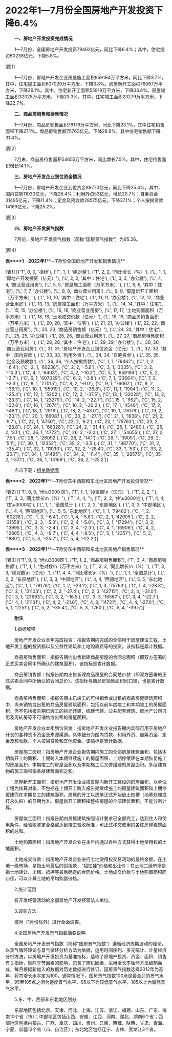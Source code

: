 # 2022年1—7月份全国房地产开发投资下降6.4%

　　**一、房地产开发投资完成情况**

　　1—7月份，全国房地产开发投资79462亿元，同比下降6.4%；其中，住宅投资60238亿元，下降5.8%。

[图1]

　　1—7月份，房地产开发企业房屋施工面积859194万平方米，同比下降3.7%。其中，住宅施工面积607029万平方米，下降3.8%。房屋新开工面积76067万平方米，下降36.1%。其中，住宅新开工面积55919万平方米，下降36.8%。房屋竣工面积32028万平方米，下降23.3%。其中，住宅竣工面积23279万平方米，下降22.7%。

　　**二、商品房销售和待售情况**

　　1—7月份，商品房销售面积78178万平方米，同比下降23.1%，其中住宅销售面积下降27.1%。商品房销售额75763亿元，下降28.8%，其中住宅销售额下降31.4%。

[图2]

　　7月末，商品房待售面积54655万平方米，同比增长7.5%。其中，住宅待售面积增长14.1%。

　　**三、房地产开发企业到位资金情况**

　　1—7月份，房地产开发企业到位资金88770亿元，同比下降25.4%。其中，国内贷款11030亿元，下降28.4%；利用外资53亿元，增长20.7%；自筹资金31495亿元，下降11.4%；定金及预收款28575亿元，下降37.1%；个人按揭贷款14169亿元，下降25.2%。

[图3]

　　**四、房地产开发景气指数**

　　7月份，房地产开发景气指数（简称“国房景气指数”）为95.26。

[图4]

**表****1**　**2022****年****1****—****7****月份全国房地产开发和销售情况**

[表1]
[('T', 0, 0, '指标'), ('T', 1, 1, '绝对量'), ('T', 2, 2, '同比增长（%）'), ('L', 1, 1, '房地产开发投资（亿元）'), ('L', 2, 2, '其中：住宅'), ('L', 3, 3, '办公楼'), ('L', 4, 4, '商业营业用房'), ('L', 5, 5, '房屋施工面积（万平方米）'), ('L', 6, 6, '其中：住宅'), ('L', 7, 7, '办公楼'), ('L', 8, 8, '商业营业用房'), ('L', 9, 9, '房屋新开工面积（万平方米）'), ('L', 10, 10, '其中：住宅'), ('L', 11, 11, '办公楼'), ('L', 12, 12, '商业营业用房'), ('L', 13, 13, '房屋竣工面积（万平方米）'), ('L', 14, 14, '其中：住宅'), ('L', 15, 15, '办公楼'), ('L', 16, 16, '商业营业用房'), ('L', 17, 17, '土地购置面积（万平方米）'), ('L', 18, 18, '土地成交价款（亿元）'), ('L', 19, 19, '商品房销售面积（万平方米）'), ('L', 20, 20, '其中：住宅'), ('L', 21, 21, '办公楼'), ('L', 22, 22, '商业营业用房'), ('L', 23, 23, '商品房销售额（亿元）'), ('L', 24, 24, '其中：住宅'), ('L', 25, 25, '办公楼'), ('L', 26, 26, '商业营业用房'), ('L', 27, 27, '商品房待售面积（万平方米）'), ('L', 28, 28, '其中：住宅'), ('L', 29, 29, '办公楼'), ('L', 30, 30, '商业营业用房'), ('L', 31, 31, '房地产开发企业到位资金（亿元）'), ('L', 32, 32, '其中：国内贷款'), ('L', 33, 33, '利用外资'), ('L', 34, 34, '自筹资金'), ('L', 35, 35, '定金及预收款'), ('L', 36, 36, '个人按揭贷款'), ('C', 1, 1, '79462'), ('C', 1, 2, '-6.4'), ('C', 2, 1, '60238'), ('C', 2, 2, '-5.8'), ('C', 3, 1, '3035'), ('C', 3, 2, '-10.3'), ('C', 4, 1, '6408'), ('C', 4, 2, '-10.2'), ('C', 5, 1, '859194'), ('C', 5, 2, '-3.7'), ('C', 6, 1, '607029'), ('C', 6, 2, '-3.8'), ('C', 7, 1, '33664'), ('C', 7, 2, '-3.3'), ('C', 8, 1, '77015'), ('C', 8, 2, '-9.0'), ('C', 9, 1, '76067'), ('C', 9, 2, '-36.1'), ('C', 10, 1, '55919'), ('C', 10, 2, '-36.8'), ('C', 11, 1, '1904'), ('C', 11, 2, '-35.4'), ('C', 12, 1, '5202'), ('C', 12, 2, '-37.5'), ('C', 13, 1, '32028'), ('C', 13, 2, '-23.3'), ('C', 14, 1, '23279'), ('C', 14, 2, '-22.7'), ('C', 15, 1, '952'), ('C', 15, 2, '-32.6'), ('C', 16, 1, '2674'), ('C', 16, 2, '-30.2'), ('C', 17, 1, '4546'), ('C', 17, 2, '-48.1'), ('C', 18, 1, '2918'), ('C', 18, 2, '-43.0'), ('C', 19, 1, '78178'), ('C', 19, 2, '-23.1'), ('C', 20, 1, '66087'), ('C', 20, 2, '-27.1'), ('C', 21, 1, '1838'), ('C', 21, 2, '9.7'), ('C', 22, 1, '4750'), ('C', 22, 2, '6.2'), ('C', 23, 1, '75763'), ('C', 23, 2, '-28.8'), ('C', 24, 1, '66328'), ('C', 24, 2, '-31.4'), ('C', 25, 1, '2480'), ('C', 25, 2, '3.1'), ('C', 26, 1, '4772'), ('C', 26, 2, '-2.0'), ('C', 27, 1, '54655'), ('C', 27, 2, '7.5'), ('C', 28, 1, '26092'), ('C', 28, 2, '14.1'), ('C', 29, 1, '3905'), ('C', 29, 2, '5.1'), ('C', 30, 1, '12352'), ('C', 30, 2, '-3.5'), ('C', 31, 1, '88770'), ('C', 31, 2, '-25.4'), ('C', 32, 1, '11030'), ('C', 32, 2, '-28.4'), ('C', 33, 1, '53'), ('C', 33, 2, '20.7'), ('C', 34, 1, '31495'), ('C', 34, 2, '-11.4'), ('C', 35, 1, '28575'), ('C', 35, 2, '-37.1'), ('C', 36, 1, '14169'), ('C', 36, 2, '-25.2')]

　　点击下载：[相关数据表](http://www.stats.gov.cn/sj/zxfb/202302/W020230203609528139435.xlsx)

**表****2**　**2022****年****1****—****7****月份东中西部和东北地区房地产开发投资情况**

[表2]
[('T', 0, 0, '地\u3000 区'), ('T', 1, 1, '投资额\n（亿元）'), ('T', 2, 2, ''), ('T', 3, 3, '同比增长\n（%）'), ('T', 4, 4, ''), ('T', 2, 2, '住\u3000宅'), ('T', 4, 4, '住\u3000宅'), ('L', 1, 1, '全国总计'), ('L', 2, 2, '东部地区'), ('L', 3, 3, '中部地区'), ('L', 4, 4, '西部地区'), ('L', 5, 5, '东北地区'), ('C', 1, 1, '79462'), ('C', 1, 2, '60238'), ('C', 1, 3, '-6.4'), ('C', 1, 4, '-5.8'), ('C', 2, 1, '42905'), ('C', 2, 2, '31558'), ('C', 2, 3, '-5.3'), ('C', 2, 4, '-5.0'), ('C', 3, 1, '17294'), ('C', 3, 2, '13995'), ('C', 3, 3, '-2.4'), ('C', 3, 4, '-2.3'), ('C', 4, 1, '16906'), ('C', 4, 2, '12805'), ('C', 4, 3, '-9.7'), ('C', 4, 4, '-8.5'), ('C', 5, 1, '2357'), ('C', 5, 2, '1880'), ('C', 5, 3, '-25.2'), ('C', 5, 4, '-22.2')]

**表****3**　**2022****年****1****—****7****月份东中西部和东北地区房地产销售情况**

[表3]
[('T', 0, 0, '地\u3000区'), ('T', 1, 2, '商品房销售面积'), ('T', 3, 4, '商品房销售额'), ('T', 1, 1, '绝对数\n（万平方米）'), ('T', 2, 2, '同比增长\n（%）'), ('T', 3, 3, '绝对数\n（亿元）'), ('T', 4, 4, '同比增长\n（%）'), ('L', 1, 1, '全国总计'), ('L', 2, 2, '东部地区'), ('L', 3, 3, '中部地区'), ('L', 4, 4, '西部地区'), ('L', 5, 5, '东北地区'), ('C', 1, 1, '78178'), ('C', 1, 2, '-23.1'), ('C', 1, 3, '75763'), ('C', 1, 4, '-28.8'), ('C', 2, 1, '31103'), ('C', 2, 2, '-27.4'), ('C', 2, 3, '42715'), ('C', 2, 4, '-31.0'), ('C', 3, 1, '23693'), ('C', 3, 2, '-16.5'), ('C', 3, 3, '16567'), ('C', 3, 4, '-22.7'), ('C', 4, 1, '21131'), ('C', 4, 2, '-21.6'), ('C', 4, 3, '14721'), ('C', 4, 4, '-27.0'), ('C', 5, 1, '2251'), ('C', 5, 2, '-35.4'), ('C', 5, 3, '1760'), ('C', 5, 4, '-39.5')]

　　**附注**

　　1.指标解释

　　房地产开发企业本年完成投资：指报告期内完成的全部用于房屋建设工程、土地开发工程的投资额以及公益性建筑和土地购置费等的投资。该指标是累计数据。

　　商品房销售面积：指报告期内出售新建商品房屋的合同总面积（即双方签署的正式买卖合同中所确认的建筑面积）。该指标是累计数据。

　　商品房销售额：指报告期内出售新建商品房屋的合同总价款（即双方签署的正式买卖合同中所确认的合同总价）。该指标与商品房销售面积同口径，也是累计数据。

　　商品房待售面积：指报告期末已竣工的可供销售或出租的商品房屋建筑面积中，尚未销售或出租的商品房屋建筑面积，包括以前年度竣工和本期竣工的房屋面积，但不包括报告期已竣工的拆迁还建、统建代建、公共配套建筑、房地产公司自用及周转房等不可销售或出租的房屋面积。

　　房地产开发企业本年到位资金：指房地产开发企业报告期内实际可用于房地产开发的各种货币资金及来源渠道。具体细分为国内贷款、利用外资、自筹资金、定金及预收款、个人按揭贷款和其他资金。该指标是累计数据。

　　房屋施工面积：指房地产开发企业报告期内施工的全部房屋建筑面积。包括本期新开工的面积、上期跨入本期继续施工的房屋面积、上期停缓建在本期恢复施工的房屋面积、本期竣工的房屋面积以及本期施工后又停缓建的房屋面积。多层建筑物的施工面积指各层建筑面积之和。

　　房屋新开工面积：指房地产开发企业报告期内新开工建设的房屋面积，以单位工程为核算对象。不包括在上期开工跨入报告期继续施工的房屋建筑面积和上期停缓建而在本期复工的建筑面积。房屋的开工以房屋正式开始破土刨槽（地基处理或打永久桩）的日期为准。房屋新开工面积指整栋房屋的全部建筑面积，不能分割计算。

　　房屋竣工面积：指报告期内房屋建筑按照设计要求已全部完工，达到住人和使用条件，经验收鉴定合格或达到竣工验收标准，可正式移交使用的各栋房屋建筑面积的总和。

　　土地购置面积：指房地产开发企业在本年内通过各种方式获得土地使用权的土地面积。

　　土地成交价款：指房地产开发企业进行土地使用权交易活动的最终金额。在土地一级市场，是指土地最后的划拨款、“招拍挂”价格和出让价；在土地二级市场是指土地转让、出租、抵押等最后确定的合同价格。土地成交价款与土地购置面积同口径，可以计算土地的平均购置价格。

　　2.统计范围

　　有开发经营活动的全部房地产开发经营法人单位。

　　3.调查方法

　　按月（1月份除外）进行全面调查。

　　4.全国房地产开发景气指数简要说明

　　全国房地产开发景气指数（简称“国房景气指数”）遵循经济周期波动的理论，以景气循环理论与景气循环分析方法为依据，运用时间序列、多元统计、计量经济分析方法，以房地产开发投资为基准指标，选取了房地产投资、资金、面积、销售有关指标，剔除季节因素的影响，包含了随机因素，采用增长率循环方法编制而成，每月根据新加入的数据对历史数据进行修订。国房景气指数选择2012年为基年，将其增长水平定为100。通常情况下，国房景气指数100点是最合适的景气水平，95至105点之间为适度景气水平，95以下为较低景气水平，105以上为偏高景气水平。

　　5.东、中、西部和东北地区划分

　　东部地区包括北京、天津、河北、上海、江苏、浙江、福建、山东、广东、海南10个省（市）；中部地区包括山西、安徽、江西、河南、湖北、湖南6个省；西部地区包括内蒙古、广西、重庆、四川、贵州、云南、西藏、陕西、甘肃、青海、宁夏、新疆12个省（市、自治区）；东北地区包括辽宁、吉林、黑龙江3个省。 